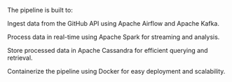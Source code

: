 The pipeline is built to:

Ingest data from the GitHub API using Apache Airflow and Apache Kafka.

Process data in real-time using Apache Spark for streaming and analysis.

Store processed data in Apache Cassandra for efficient querying and retrieval.

Containerize the pipeline using Docker for easy deployment and scalability.
